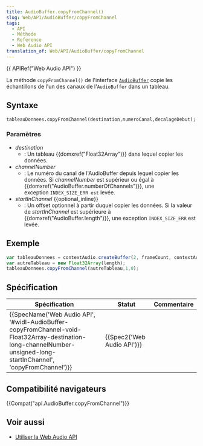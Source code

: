 ```yaml
---
title: AudioBuffer.copyFromChannel()
slug: Web/API/AudioBuffer/copyFromChannel
tags:
  - API
  - Méthode
  - Reference
  - Web Audio API
translation_of: Web/API/AudioBuffer/copyFromChannel
---
```

{{ APIRef("Web Audio API") }}

La méthode `copyFromChannel()` de l'interface [`AudioBuffer`](/fr/docs/Web/API/AudioBuffer) copie les échantillons de l'un des canaux de l'`AudioBuffer` dans un tableau.

## Syntaxe

    tableauDonnees.copyFromChannel(destination,numeroCanal,decalageDebut);

### Paramètres

- _destination_
  - : Un tableau {{domxref("Float32Array")}} dans lequel copier les données.
- _channelNumber_
  - : Le numéro du canal de l'AudioBuffer depuis lequel copier les données. Si *channelNumber* est supérieur ou égal à {{domxref("AudioBuffer.numberOfChannels")}}, une exception `INDEX_SIZE_ERR est` levée.
- _startInChannel_ {{optional_inline}}
  - : Un offset optionnel à partir duquel copier les données. Si la valeur de *startInChannel* est supérieure à {{domxref("AudioBuffer.length")}}, une exception `INDEX_SIZE_ERR` est levée.

## Exemple

```js
var tableauDonnees = contextAudio.createBuffer(2, frameCount, contextAudio.sampleRate);
var autreTableau = new Float32Array(length);
tableauDonnees.copyFromChannel(autreTableau,1,0);
```

## Spécification

| Spécification                                                                                                                                                                                                            | Statut                               | Commentaire |
| ------------------------------------------------------------------------------------------------------------------------------------------------------------------------------------------------------------------------ | ------------------------------------ | ----------- |
| {{SpecName('Web Audio API', '#widl-AudioBuffer-copyFromChannel-void-Float32Array-destination-long-channelNumber-unsigned-long-startInChannel', 'copyFromChannel')}} | {{Spec2('Web Audio API')}} |             |

## Compatibilité navigateurs

{{Compat("api.AudioBuffer.copyFromChannel")}}

## Voir aussi

- [Utiliser la Web Audio API](/fr/docs/Web/API/Web_Audio_API/Using_Web_Audio_API)
